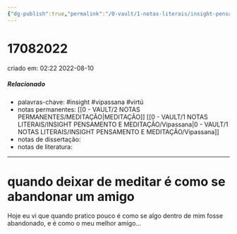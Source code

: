 ```yaml
---
{"dg-publish":true,"permalink":"/0-vault/1-notas-literais/insight-pensamento-e-meditacao/17082022/","tags":["insight","vipassana","virtú"],"dgHomeLink":true,"dgShowLocalGraph":true,"dgShowFileTree":true,"dgEnableSearch":true}
---
```


# 17082022
criado em: 02:22 2022-08-10

##### Relacionado
- palavras-chave: #insight #vipassana #virtú
- notas permanentes: [[0 - VAULT/2 NOTAS PERMANENTES/MEDITAÇÃO\|MEDITAÇÃO]] [[0 - VAULT/1 NOTAS LITERAIS/INSIGHT PENSAMENTO E MEDITAÇÃO/Vipassana\|0 - VAULT/1 NOTAS LITERAIS/INSIGHT PENSAMENTO E MEDITAÇÃO/Vipassana]]
- notas de dissertação:
- notas de literatura: 

---
# quando deixar de meditar é como se abandonar um amigo

Hoje eu vi que quando pratico pouco é como se algo dentro de mim fosse abandonado, e é como o meu melhor amigo...